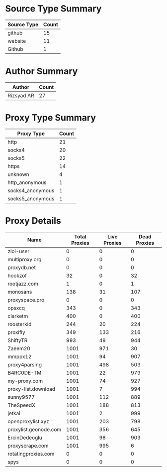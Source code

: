 # Source Type Summary

| Source Type | Count |
|-------------|-------|
| github | 15 |
| website | 11 |
| Github | 1 |


# Author Summary

| Author | Count |
|--------|-------|
| Rizsyad AR | 27 |


# Proxy Type Summary

| Proxy Type | Count |
|------------|-------|
| http | 21 |
| socks4 | 20 |
| socks5 | 22 |
| https | 14 |
| unknown | 4 |
| http_anonymous | 1 |
| socks4_anonymous | 1 |
| socks5_anonymous | 1 |


# Proxy Details

| Name | Total Proxies | Live Proxies | Dead Proxies |
|------|---------------|--------------|---------------|
| zloi-user | 0 | 0 | 0 |
| multiproxy.org | 0 | 0 | 0 |
| proxydb.net | 0 | 0 | 0 |
| hookzof | 32 | 0 | 32 |
| rootjazz.com | 1 | 0 | 1 |
| monosans | 138 | 31 | 107 |
| proxyspace.pro | 0 | 0 | 0 |
| opsxcq | 343 | 0 | 343 |
| clarketm | 400 | 0 | 400 |
| roosterkid | 244 | 20 | 224 |
| proxifly | 349 | 133 | 216 |
| ShiftyTR | 993 | 49 | 944 |
| Zaeem20 | 1001 | 971 | 30 |
| mmppx12 | 1001 | 94 | 907 |
| proxy4parsing | 1001 | 498 | 503 |
| B4RC0DE-TM | 1001 | 22 | 979 |
| my-proxy.com | 1001 | 74 | 927 |
| proxy-list.download | 1001 | 7 | 994 |
| sunny9577 | 1001 | 112 | 889 |
| TheSpeedX | 1001 | 188 | 813 |
| jetkai | 1001 | 2 | 999 |
| openproxylist.xyz | 1001 | 203 | 798 |
| proxylist.geonode.com | 1001 | 356 | 645 |
| ErcinDedeoglu | 1001 | 98 | 903 |
| proxyscrape.com | 1001 | 995 | 6 |
| rotatingproxies.com | 0 | 0 | 0 |
| spys | 0 | 0 | 0 |
